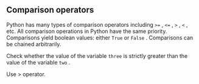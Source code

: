 ## Comparison operators

Python has many types of comparison operators including `>=` , `<=` , `>` , `<` , etc. All comparison operations in Python have the same priority. Comparisons yield boolean values: either `True` or `False` . Comparisons can be chained arbitrarily.  
  
Check whether the value of the variable `three` is strictly greater than the value of the variable `two` .  

<div class='hint'>Use > operator.</div>
